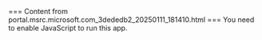 === Content from portal.msrc.microsoft.com_3dededb2_20250111_181410.html ===
You need to enable JavaScript to run this app.
